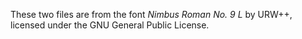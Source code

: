 These two files are from the font *Nimbus Roman No. 9 L* by URW++, licensed
under the GNU General Public License.

